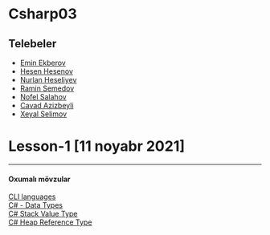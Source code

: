 # Csharp03
## Telebeler
- [Emin Ekberov]()
- [Hesen Hesenov]()
- [Nurlan Heseliyev]()
- [Ramin Semedov]()
- [Nofel Salahov]()
- [Cavad Azizbeyli]()
- [Xeyal Selimov]()

 
<h1> Lesson-1 [11 noyabr 2021] </h1>
<hr>
<h4>Oxumalı mövzular</h4>
<a href="https://en.wikipedia.org/wiki/List_of_CLI_languages"> CLI languages</a> <br>
<a href="https://www.tutorialspoint.com/csharp/csharp_data_types.htm"> C# - Data Types</a> <br>
<a href="https://www.youtube.com/watch?v=Dcdd6SfUUKA"> C# Stack Value Type</a> <br>
<a href="https://www.youtube.com/watch?v=BovQ9a3TpuI"> C# Heap Reference Type</a> <br>
